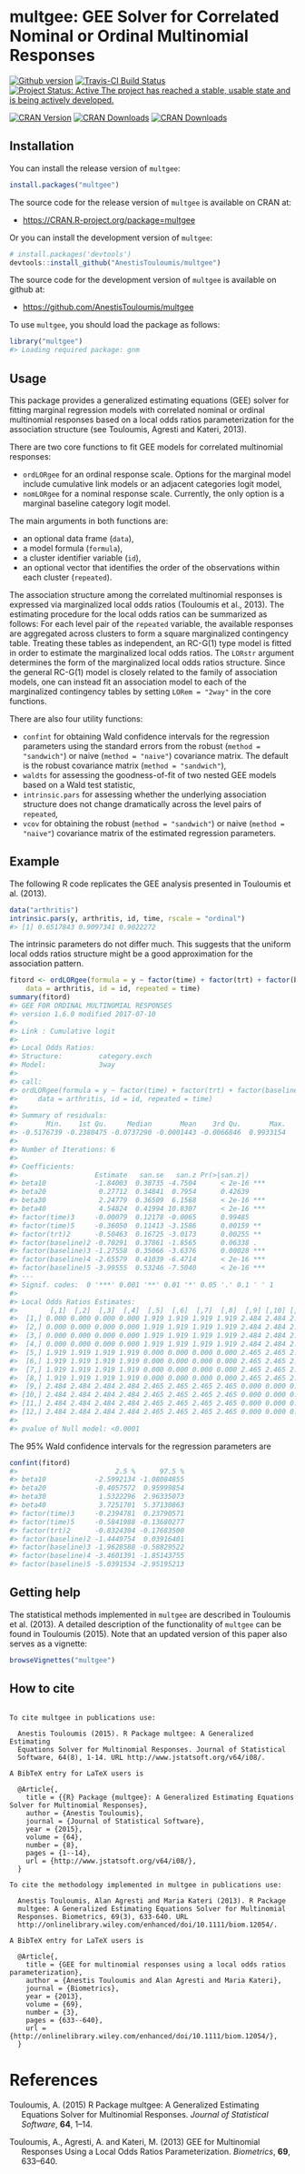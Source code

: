 
<!-- README.md is generated from README.Rmd. Please edit that file -->

# multgee: GEE Solver for Correlated Nominal or Ordinal Multinomial Responses

[![Github
version](https://img.shields.io/badge/GitHub%20-1.7.0-orange.svg)](%22commits/master%22)
[![Travis-CI Build
Status](https://travis-ci.org/AnestisTouloumis/multgee.svg?branch=master)](https://travis-ci.org/AnestisTouloumis/multgee)
[![Project Status: Active The project has reached a stable, usable state
and is being actively
developed.](http://www.repostatus.org/badges/latest/active.svg)](http://www.repostatus.org/#active)

[![CRAN
Version](https://www.r-pkg.org/badges/version/multgee?color=blue)](https://cran.r-project.org/package=multgee)
[![CRAN
Downloads](https://cranlogs.r-pkg.org/badges/grand-total/multgee?color=blue)](https://cranlogs.r-pkg.org/badges/grand-total/multgee)
[![CRAN
Downloads](https://cranlogs.r-pkg.org/badges/multgee)](https://cran.r-project.org/package=multgee)

## Installation

You can install the release version of `multgee`:

``` r
install.packages("multgee")
```

The source code for the release version of `multgee` is available on
CRAN at:

  - <https://CRAN.R-project.org/package=multgee>

Or you can install the development version of `multgee`:

``` r
# install.packages('devtools')
devtools::install_github("AnestisTouloumis/multgee")
```

The source code for the development version of `multgee` is available on
github at:

  - <https://github.com/AnestisTouloumis/multgee>

To use `multgee`, you should load the package as follows:

``` r
library("multgee")
#> Loading required package: gnm
```

## Usage

This package provides a generalized estimating equations (GEE) solver
for fitting marginal regression models with correlated nominal or
ordinal multinomial responses based on a local odds ratios
parameterization for the association structure (see Touloumis, Agresti
and Kateri, 2013).

There are two core functions to fit GEE models for correlated
multinomial responses:

  - `ordLORgee` for an ordinal response scale. Options for the marginal
    model include cumulative link models or an adjacent categories logit
    model,
  - `nomLORgee` for a nominal response scale. Currently, the only option
    is a marginal baseline category logit model.

The main arguments in both functions are:

  - an optional data frame (`data`),
  - a model formula (`formula`),
  - a cluster identifier variable (`id`),
  - an optional vector that identifies the order of the observations
    within each cluster (`repeated`).

The association structure among the correlated multinomial responses is
expressed via marginalized local odds ratios (Touloumis et al., 2013).
The estimating procedure for the local odds ratios can be summarized as
follows: For each level pair of the `repeated` variable, the available
responses are aggregated across clusters to form a square marginalized
contingency table. Treating these tables as independent, an RC-G(1) type
model is fitted in order to estimate the marginalized local odds ratios.
The `LORstr` argument determines the form of the marginalized local odds
ratios structure. Since the general RC-G(1) model is closely related to
the family of association models, one can instead fit an association
model to each of the marginalized contingency tables by setting `LORem =
"2way"` in the core functions.

There are also four utility functions:

  - `confint` for obtaining Wald confidence intervals for the regression
    parameters using the standard errors from the robust (`method =
    "sandwich"`) or naive (`method = "naive"`) covariance matrix. The
    default is the robust covariance matrix (`method = "sandwich"`),
  - `waldts` for assessing the goodness-of-fit of two nested GEE models
    based on a Wald test statistic,
  - `intrinsic.pars` for assessing whether the underlying association
    structure does not change dramatically across the level pairs of
    `repeated`,
  - `vcov` for obtaining the robust (`method = "sandwich"`) or naive
    (`method = "naive"`) covariance matrix of the estimated regression
    parameters.

## Example

The following R code replicates the GEE analysis presented in Touloumis
et al. (2013).

``` r
data("arthritis")
intrinsic.pars(y, arthritis, id, time, rscale = "ordinal")
#> [1] 0.6517843 0.9097341 0.9022272
```

The intrinsic parameters do not differ much. This suggests that the
uniform local odds ratios structure might be a good approximation for
the association pattern.

``` r
fitord <- ordLORgee(formula = y ~ factor(time) + factor(trt) + factor(baseline), 
    data = arthritis, id = id, repeated = time)
summary(fitord)
#> GEE FOR ORDINAL MULTINOMIAL RESPONSES 
#> version 1.6.0 modified 2017-07-10 
#> 
#> Link : Cumulative logit 
#> 
#> Local Odds Ratios:
#> Structure:         category.exch
#> Model:             3way
#> 
#> call:
#> ordLORgee(formula = y ~ factor(time) + factor(trt) + factor(baseline), 
#>     data = arthritis, id = id, repeated = time)
#> 
#> Summary of residuals:
#>       Min.    1st Qu.     Median       Mean    3rd Qu.       Max. 
#> -0.5176739 -0.2380475 -0.0737290 -0.0001443 -0.0066846  0.9933154 
#> 
#> Number of Iterations: 6 
#> 
#> Coefficients:
#>                   Estimate   san.se   san.z Pr(>|san.z|)    
#> beta10            -1.84003  0.38735 -4.7504      < 2e-16 ***
#> beta20             0.27712  0.34841  0.7954      0.42639    
#> beta30             2.24779  0.36509  6.1568      < 2e-16 ***
#> beta40             4.54824  0.41994 10.8307      < 2e-16 ***
#> factor(time)3     -0.00079  0.12178 -0.0065      0.99485    
#> factor(time)5     -0.36050  0.11413 -3.1586      0.00159 ** 
#> factor(trt)2      -0.50463  0.16725 -3.0173      0.00255 ** 
#> factor(baseline)2 -0.70291  0.37861 -1.8565      0.06338 .  
#> factor(baseline)3 -1.27558  0.35066 -3.6376      0.00028 ***
#> factor(baseline)4 -2.65579  0.41039 -6.4714      < 2e-16 ***
#> factor(baseline)5 -3.99555  0.53246 -7.5040      < 2e-16 ***
#> ---
#> Signif. codes:  0 '***' 0.001 '**' 0.01 '*' 0.05 '.' 0.1 ' ' 1
#> 
#> Local Odds Ratios Estimates:
#>        [,1]  [,2]  [,3]  [,4]  [,5]  [,6]  [,7]  [,8]  [,9] [,10] [,11] [,12]
#>  [1,] 0.000 0.000 0.000 0.000 1.919 1.919 1.919 1.919 2.484 2.484 2.484 2.484
#>  [2,] 0.000 0.000 0.000 0.000 1.919 1.919 1.919 1.919 2.484 2.484 2.484 2.484
#>  [3,] 0.000 0.000 0.000 0.000 1.919 1.919 1.919 1.919 2.484 2.484 2.484 2.484
#>  [4,] 0.000 0.000 0.000 0.000 1.919 1.919 1.919 1.919 2.484 2.484 2.484 2.484
#>  [5,] 1.919 1.919 1.919 1.919 0.000 0.000 0.000 0.000 2.465 2.465 2.465 2.465
#>  [6,] 1.919 1.919 1.919 1.919 0.000 0.000 0.000 0.000 2.465 2.465 2.465 2.465
#>  [7,] 1.919 1.919 1.919 1.919 0.000 0.000 0.000 0.000 2.465 2.465 2.465 2.465
#>  [8,] 1.919 1.919 1.919 1.919 0.000 0.000 0.000 0.000 2.465 2.465 2.465 2.465
#>  [9,] 2.484 2.484 2.484 2.484 2.465 2.465 2.465 2.465 0.000 0.000 0.000 0.000
#> [10,] 2.484 2.484 2.484 2.484 2.465 2.465 2.465 2.465 0.000 0.000 0.000 0.000
#> [11,] 2.484 2.484 2.484 2.484 2.465 2.465 2.465 2.465 0.000 0.000 0.000 0.000
#> [12,] 2.484 2.484 2.484 2.484 2.465 2.465 2.465 2.465 0.000 0.000 0.000 0.000
#> 
#> pvalue of Null model: <0.0001
```

The 95% Wald confidence intervals for the regression parameters are

``` r
confint(fitord)
#>                        2.5 %      97.5 %
#> beta10            -2.5992134 -1.08084855
#> beta20            -0.4057572  0.95999854
#> beta30             1.5322296  2.96335073
#> beta40             3.7251701  5.37130863
#> factor(time)3     -0.2394781  0.23790571
#> factor(time)5     -0.5841988 -0.13680277
#> factor(trt)2      -0.8324304 -0.17683500
#> factor(baseline)2 -1.4449754  0.03916401
#> factor(baseline)3 -1.9628588 -0.58829522
#> factor(baseline)4 -3.4601391 -1.85143755
#> factor(baseline)5 -5.0391534 -2.95195213
```

## Getting help

The statistical methods implemented in `multgee` are described in
Touloumis et al. (2013). A detailed description of the functionality of
`multgee` can be found in Touloumis (2015). Note that an updated version
of this paper also serves as a vignette:

``` r
browseVignettes("multgee")
```

## How to cite

``` 

To cite multgee in publications use:

  Anestis Touloumis (2015). R Package multgee: A Generalized Estimating
  Equations Solver for Multinomial Responses. Journal of Statistical
  Software, 64(8), 1-14. URL http://www.jstatsoft.org/v64/i08/.

A BibTeX entry for LaTeX users is

  @Article{,
    title = {{R} Package {multgee}: A Generalized Estimating Equations Solver for Multinomial Responses},
    author = {Anestis Touloumis},
    journal = {Journal of Statistical Software},
    year = {2015},
    volume = {64},
    number = {8},
    pages = {1--14},
    url = {http://www.jstatsoft.org/v64/i08/},
  }

To cite the methodology implemented in multgee in publications use:

  Anestis Touloumis, Alan Agresti and Maria Kateri (2013). R Package
  multgee: A Generalized Estimating Equations Solver for Multinomial
  Responses. Biometrics, 69(3), 633-640. URL
  http://onlinelibrary.wiley.com/enhanced/doi/10.1111/biom.12054/.

A BibTeX entry for LaTeX users is

  @Article{,
    title = {GEE for multinomial responses using a local odds ratios parameterization},
    author = {Anestis Touloumis and Alan Agresti and Maria Kateri},
    journal = {Biometrics},
    year = {2013},
    volume = {69},
    number = {3},
    pages = {633--640},
    url = {http://onlinelibrary.wiley.com/enhanced/doi/10.1111/biom.12054/},
  }
```

# References

<div id="refs" class="references hanging-indent">

<div id="ref-Touloumis2015">

Touloumis, A. (2015) R Package multgee: A Generalized Estimating
Equations Solver for Multinomial Responses. *Journal of Statistical
Software*, **64**, 1–14.

</div>

<div id="ref-Touloumis2013">

Touloumis, A., Agresti, A. and Kateri, M. (2013) GEE for Multinomial
Responses Using a Local Odds Ratios Parameterization. *Biometrics*,
**69**, 633–640.

</div>

</div>
